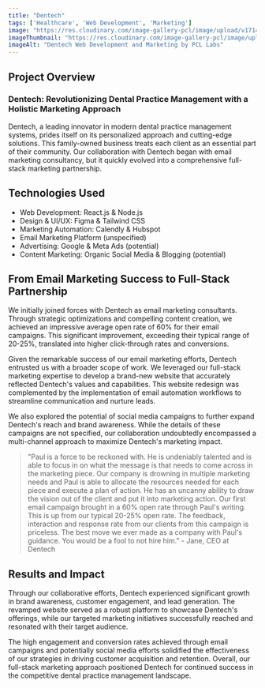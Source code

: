 ```yaml
---
title: "Dentech"
tags: ['Healthcare', 'Web Development', 'Marketing']
image: "https://res.cloudinary.com/image-gallery-pcl/image/upload/v1714789945/Blawby/Dentech_Featured_bph9ld.webp"
imageThumbnail: "https://res.cloudinary.com/image-gallery-pcl/image/upload/v1714791175/Blawby/Dentech_eebrci.webp"
imageAlt: "Dentech Web Development and Marketing by PCL Labs"
---
```


## Project Overview

### Dentech: Revolutionizing Dental Practice Management with a Holistic Marketing Approach

Dentech, a leading innovator in modern dental practice management systems, prides itself on its personalized approach and cutting-edge solutions. This family-owned business treats each client as an essential part of their community. Our collaboration with Dentech began with email marketing consultancy, but it quickly evolved into a comprehensive full-stack marketing partnership.

## Technologies Used

* Web Development: React.js & Node.js
* Design & UI/UX: Figma & Tailwind CSS
* Marketing Automation: Calendly & Hubspot
* Email Marketing Platform (unspecified)
* Advertising: Google & Meta Ads (potential)
* Content Marketing: Organic Social Media & Blogging (potential)

## From Email Marketing Success to Full-Stack Partnership

We initially joined forces with Dentech as email marketing consultants. Through strategic optimizations and compelling content creation, we achieved an impressive average open rate of 60% for their email campaigns. This significant improvement, exceeding their typical range of 20-25%, translated into higher click-through rates and conversions.

Given the remarkable success of our email marketing efforts, Dentech entrusted us with a broader scope of work. We leveraged our full-stack marketing expertise to develop a brand-new website that accurately reflected Dentech's values and capabilities. This website redesign was complemented by the implementation of email automation workflows to streamline communication and nurture leads. 

We also explored the potential of social media campaigns to further expand Dentech's reach and brand awareness. While the details of these campaigns are not specified, our collaboration undoubtedly encompassed a multi-channel approach to maximize Dentech's marketing impact.

> "Paul is a force to be reckoned with. He is undeniably talented and is able to focus in on what the message is that needs to come across in the marketing piece. Our company is drowning in multiple marketing needs and Paul is able to allocate the resources needed for each piece and execute a plan of action. He has an uncanny ability to draw the vision out of the client and put it into marketing action. Our first email campaign brought in a 60% open rate through Paul's writing. This is up from our typical 20-25% open rate. The feedback, interaction and response rate from our clients from this campaign is priceless. The best move we ever made as a company with Paul's guidance. You would be a fool to not hire him." - Jane, CEO at Dentech

## Results and Impact

Through our collaborative efforts, Dentech experienced significant growth in brand awareness, customer engagement, and lead generation. The revamped website served as a robust platform to showcase Dentech's offerings, while our targeted marketing initiatives successfully reached and resonated with their target audience.

The high engagement and conversion rates achieved through email campaigns and potentially social media efforts solidified the effectiveness of our strategies in driving customer acquisition and retention. Overall, our full-stack marketing approach positioned Dentech for continued success in the competitive dental practice management landscape.